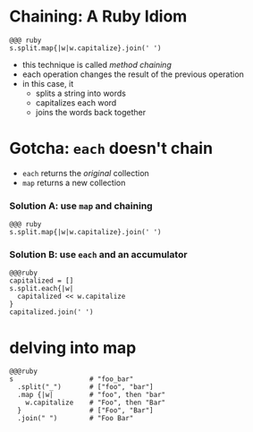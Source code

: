 # Chaining: A Ruby Idiom

    @@@ ruby
    s.split.map{|w|w.capitalize}.join(' ')
    
* this technique is called *method chaining*
* each operation changes the result of the previous operation
* in this case, it
  * splits a string into words
  * capitalizes each word
  * joins the words back together

# Gotcha: `each` doesn't chain

* `each` returns the *original* collection
* `map` returns a new collection

### Solution A: use `map` and chaining

    @@@ ruby
    s.split.map{|w|w.capitalize}.join(' ')

### Solution B: use `each` and an accumulator

    @@@ruby
    capitalized = []
    s.split.each{|w|
      capitalized << w.capitalize
    }
    capitalized.join(' ')

# delving into map

    @@@ruby
    s                   # "foo_bar"
      .split("_")       # ["foo", "bar"]
      .map {|w|         # "foo", then "bar"
        w.capitalize    # "Foo", then "Bar"
      }                 # ["Foo", "Bar"]
      .join(" ")        # "Foo Bar"
